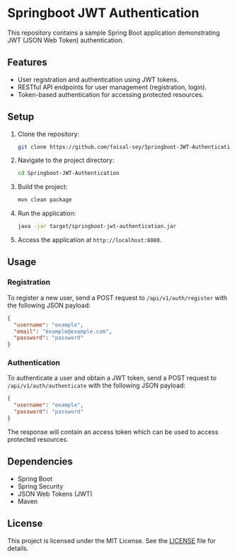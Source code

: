 # Springboot JWT Authentication

This repository contains a sample Spring Boot application demonstrating JWT (JSON Web Token) authentication.

## Features

- User registration and authentication using JWT tokens.
- RESTful API endpoints for user management (registration, login).
- Token-based authentication for accessing protected resources.

## Setup

1. Clone the repository:

   ```bash
   git clone https://github.com/faisal-sey/Springboot-JWT-Authentication.git
   ```

2. Navigate to the project directory:

   ```bash
   cd Springboot-JWT-Authentication
   ```

3. Build the project:

   ```bash
   mvn clean package
   ```

4. Run the application:

   ```bash
   java -jar target/springboot-jwt-authentication.jar
   ```

5. Access the application at `http://localhost:8080`.

## Usage

### Registration

To register a new user, send a POST request to `/api/v1/auth/register` with the following JSON payload:

```json
{
  "username": "example",
  "email": "example@example.com",
  "password": "password"
}
```

### Authentication

To authenticate a user and obtain a JWT token, send a POST request to `/api/v1/auth/authenticate` with the following JSON payload:

```json
{
  "username": "example",
  "password": "password"
}
```

The response will contain an access token which can be used to access protected resources.

## Dependencies

- Spring Boot
- Spring Security
- JSON Web Tokens (JWT)
- Maven

## License

This project is licensed under the MIT License. See the [LICENSE](LICENSE) file for details.
